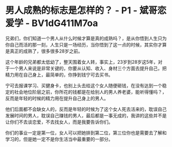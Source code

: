 # 男人成熟的标志是怎样的？ - P1 - 斌哥恋爱学 - BV1dG411M7oa

兄弟们，你们知道一个男人从什么时候才算是真的成熟吗？，是从你悟到人生只为你自己而活的那一刻，人生只是一场经历，当你悟到了这一点的时候，其实你才算是真正的成熟了，很多很多28岁之前。

这个年龄的兄弟都太低幼了，整天围着女人转，事实上，23岁到28岁这5年，对于一个男人来说是非常关键的，你要从认知、收入、身材三个方面去提升自己，把精力用在自己身上，最简单的，你挣到钱宁可去买书。

宁可去报课学习、买健身卡，也别上头去给这个女人随便砸钱，在没有达到一个稳定的社会地位阶层之前，你所花的钱都是在给别人的男人养老婆，能听得懂吗？，反而是年轻的时候的精力用在提升自己身上的男人。

他们后面都不会缺女人的，反而是年轻的时候为了这个女人死去活来的，耽误自己发展时间的男人，耽误自己赚钱的男人，最后都是一事无成的，我讲的这些并不是让你们不去谈恋爱，不去找女人，而是我要告诉你们。

你们的事业一定是第一位，女人可以把她排到第二位，第三位你也是需要去了解和学习的，但是她一定不是你生活当中最重要的一部分。